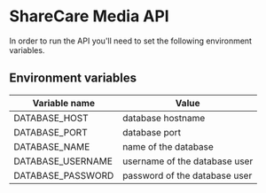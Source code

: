 <!-- REMOVE THIS COMMENT --->

# ShareCare Media API

In order to run the API you'll need to set the following environment variables.

## Environment variables

| Variable name | Value |
| --- | --- |
|DATABASE_HOST|database hostname|
|DATABASE_PORT|database port|
|DATABASE_NAME|name of the database
|DATABASE_USERNAME|username of the database user|
|DATABASE_PASSWORD|password of the database user|
